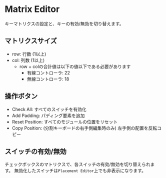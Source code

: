 # Matrix Editor

キーマトリクスの設定と、キーの有効/無効を切り替えます。

## マトリクスサイズ

- row: 行数 (1以上)
- col: 列数 (1以上)
  - row + colの合計値は以下の値以下である必要があります
    - 有線コントローラ: 22
    - 無線コントローラ: 18

## 操作ボタン

- Check All: すべてのスイッチを有効化
- Add Padding: パディング要素を追加
- Reset Position: すべてのモジュールの位置をリセット
- Copy Position: (分割キーボードの右手側編集時のみ) 左手側の配置を反転コピー

## スイッチの有効/無効

チェックボックスのマトリクスで、各スイッチの有効/無効を切り替えられます。
無効化したスイッチは`Placement Editor`上でも非表示になります。
